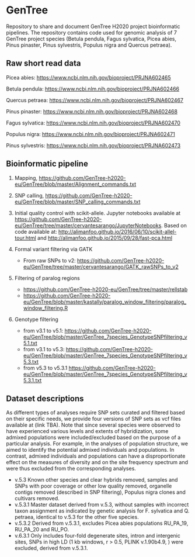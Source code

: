 # GenTree
Repository to share and document GenTree H2020 project bioinformatic pipelines. The repository contains code used for genomic analysis of 7 GenTree project species (Betula pendula, Fagus sylvatica, Picea abies, Pinus pinaster, Pinus sylvestris, Populus nigra and Quercus petraea).

## Raw short read data

Picea abies: https://www.ncbi.nlm.nih.gov/bioproject/PRJNA602465

Betula pendula: https://www.ncbi.nlm.nih.gov/bioproject/PRJNA602466

Quercus petraea: https://www.ncbi.nlm.nih.gov/bioproject/PRJNA602467

Pinus pinaster: https://www.ncbi.nlm.nih.gov/bioproject/PRJNA602468

Fagus sylvatica: https://www.ncbi.nlm.nih.gov/bioproject/PRJNA602470

Populus nigra: https://www.ncbi.nlm.nih.gov/bioproject/PRJNA602471

Pinus sylvestris: https://www.ncbi.nlm.nih.gov/bioproject/PRJNA602473

## Bioinformatic pipeline
1.	Mapping, https://github.com/GenTree-h2020-eu/GenTree/blob/master/Alignment_commands.txt
2.	SNP calling, https://github.com/GenTree-h2020-eu/GenTree/blob/master/SNP_calling_commands.txt
3.	Initial quality control with scikit-allele. Jupyter notebooks available at https://github.com/GenTree-h2020-eu/GenTree/tree/master/cervantesarango/JupyterNotebooks. Based on code available at: http://alimanfoo.github.io/2016/06/10/scikit-allel-tour.html and http://alimanfoo.github.io/2015/09/28/fast-pca.html
4.	Formal variant filtering via GATK
    - From raw SNPs to v2: https://github.com/GenTree-h2020-eu/GenTree/tree/master/cervantesarango/GATK_rawSNPs_to_v2

5.	Filtering of paralog regions
    - https://github.com/GenTree-h2020-eu/GenTree/tree/master/rellstab
    - https://github.com/GenTree-h2020-eu/GenTree/blob/master/kastally/paralog_window_filtering/paralog_window_filtering.R
6. Genotype filtering
   -  from v3.1 to v5.1: https://github.com/GenTree-h2020-eu/GenTree/blob/master/GenTree_7species_GenotypeSNPfiltering_v5.1.txt
   -  from v3.1 to v5.3: https://github.com/GenTree-h2020-eu/GenTree/blob/master/GenTree_7species_GenotypeSNPfiltering_v5.3.txt
   -  from v5.3 to v5.3.1 https://github.com/GenTree-h2020-eu/GenTree/blob/master/GenTree_7species_GenotypeSNPfiltering_v5.3.1.txt

## Dataset descriptions
As different types of analyses require SNP sets curated and filtered based on their specific needs, we provide four versions of SNP sets as vcf files available at (link TBA). Note that since several species were observed to have experienced various levels and extents of hybridization, some admixed populations were included/excluded based on the purpose of a particular analysis. For example, in the analyses of population structure, we aimed to identify the potential admixed individuals and populations. In contrast, admixed individuals and populations can have a disproportionate effect on the measures of diversity and on the site frequency spectrum and were thus excluded from the corresponding analyses. 

- v.5.3 Known other species and clear hybrids removed, samples and SNPs with poor coverage or other low quality removed, organelle contigs removed (described in SNP filtering), Populus nigra clones and cultivars removed.
- v.5.3.1 Master dataset derived from v.5.3, without samples with incorrect taxon assignment as indicated by genetic analysis for F. sylvatica and Q. petraea, identical to v.5.3 for the other five species.
- v.5.3.2 Derived from v.5.3.1, excludes Picea abies populations RU_PA_19, RU_PA_20 and RU_PO.
- v.6.3.1 Only includes four-fold degenerate sites, intron and intergenic sites, SNPs in high LD (1 kb windows, r > 0.5, PLINK v.1.90b4.9, ) were excluded, derived from v.5.3.1.
